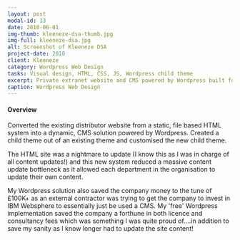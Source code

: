 ```yaml
---
layout: post
modal-id: 13
date: 2010-06-01
img-thumb: kleeneze-dsa-thumb.jpg
img-full: kleeneze-dsa.jpg
alt: Screenshot of Kleeneze DSA
project-date: 2010
client: Kleeneze
category: Wordpress Web Design
tasks: Visual design, HTML, CSS, JS, Wordpress child theme
excerpt: Private extranet website and CMS powered by Wordpress built for company distributor network
caption: Wordpress Web Design
---
```


#### Overview

Converted the existing distributor website from a static, file based HTML system into a dynamic, CMS solution powered by Wordpress.  Created a child theme out of an existing theme and customised the new child theme. 

The HTML site was a nightmare to update (I know this as I was in charge of all content updates!) and this new system reduced a massive content update bottleneck as it allowed each department in the organisation to update their own content.  

My Wordpress solution also saved the company money to the tune of £100K+ as an external contractor was trying to get the company to invest in IBM Websphere to essentially just be used a CMS.  My 'free' Wordpress implementation saved the company a forthune in both licence and consultancy fees which was something I was quite proud of....in addition to save my sanity as I know longer had to update the site content! 